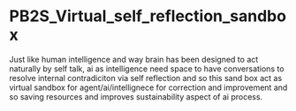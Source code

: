 # PB2S_Virtual_self_reflection_sandbox
Just like human intelligence and way brain has been designed to act naturally by self talk, ai as intelligence need space to have conversations to resolve internal contradiciton via self reflection and so this sand box act as virtual sandbox for agent/ai/intellignece for correction and improvement and so saving resources and improves sustainability aspect of ai process.

